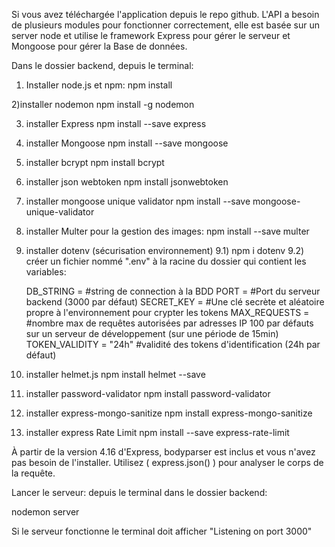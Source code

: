 Si vous avez téléchargée l'application depuis le repo github.
L'API a besoin de plusieurs modules pour fonctionner correctement, elle est basée sur un server node et utilise le framework Express pour gérer le serveur et Mongoose pour gérer la Base de données. 

Dans le dossier backend, depuis le terminal:

1) Installer node.js et npm:
npm install

2)installer nodemon
npm install -g nodemon

3) installer Express
npm install --save express

4) installer Mongoose
npm install --save mongoose

5) installer bcrypt
npm install bcrypt

6) installer json webtoken
npm install jsonwebtoken

7) installer mongoose unique validator
npm install --save mongoose-unique-validator

8) installer Multer pour la gestion des images:
npm install --save multer

9) installer dotenv (sécurisation environnement)
    9.1) npm i dotenv
    9.2) créer un fichier nommé ".env" à la racine du dossier qui contient les variables:

    DB_STRING = #string de connection à la BDD
    PORT = #Port du serveur backend (3000 par défaut)
    SECRET_KEY = #Une clé secrète et aléatoire propre à l'environnement pour crypter les tokens
    MAX_REQUESTS = #nombre max de requêtes autorisées par adresses IP 100 par défauts sur un serveur de développement (sur une période de 15min)
    TOKEN_VALIDITY = "24h" #validité des tokens d'identification (24h par défaut)

10) installer helmet.js
npm install helmet --save

11) installer password-validator
npm install password-validator

12) installer express-mongo-sanitize
npm install express-mongo-sanitize

13) installer express Rate Limit
npm install --save express-rate-limit

À partir de la version 4.16 d'Express, bodyparser est inclus et vous
n'avez pas besoin de l'installer.
Utilisez ( express.json() ) pour analyser le corps de la requête.

Lancer le serveur: depuis le terminal dans le dossier backend:

nodemon server

Si le serveur fonctionne le terminal doit afficher
"Listening on port 3000"